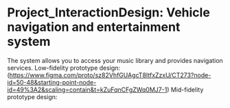 # Project_InteractionDesign: Vehicle navigation and entertainment system
The system allows you to access your music library and provides navigation services.
Low-fidelity prototype design﻿: (https://www.figma.com/proto/sz82VhfGUAgcT8ItfxZzxU/CT273?node-id=50-48&starting-point-node-id=49%3A2&scaling=contain&t=kZuFqnCFgZWq0MJ7-1)
Mid-fidelity prototype design:  
